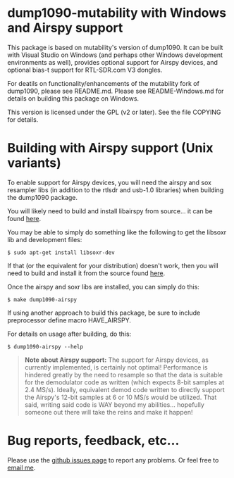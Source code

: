 # dump1090-mutability with Windows and Airspy support

This package is based on mutability's version of dump1090. It can be built with Visual Studio on Windows (and perhaps other Windows development environments as well), provides optional support for Airspy devices, and optional bias-t support for RTL-SDR.com V3 dongles.

For deatils on functionality/enhancements of the mutability fork of dump1090, please see README.md. Please see README-Windows.md for details on building this package on Windows.

This version is licensed under the GPL (v2 or later).
See the file COPYING for details.

# Building with Airspy support (Unix variants)

To enable support for Airspy devices, you will need the airspy and sox resampler libs (in addition to the rtlsdr and usb-1.0 libraries) when building the dump1090 package.

You will likely need to build and install libairspy from source... it can be found [here](https://github.com/airspy/host).

You may be able to simply do something like the following to get the libsoxr lib and development files:

````
$ sudo apt-get install libsoxr-dev
````

If that (or the equivalent for your distribution) doesn't work, then you will need to build and install it from the source found [here](https://sourceforge.net/projects/soxr/files/).

Once the airspy and soxr libs are installed, you can simply do this:

````
$ make dump1090-airspy
````

If using another approach to build this package, be sure to include preprocessor define macro HAVE_AIRSPY.

For details on usage after building, do this:

````
$ dump1090-airspy --help
````

 
>**Note about Airspy support:**
 The support for Airspy devices, as currently implemented, is certainly not optimal! Performance is hindered greatly by the need to resample so that the data is suitable for the demodulator code as written (which expects 8-bit samples at 2.4 MS/s). Ideally, equivalent demod code written to directly support the Airspy's 12-bit samples at 6 or 10 MS/s would be utilized. That said, writing said code is WAY beyond my abilities... hopefully someone out there will take the reins and make it happen!
 
# Bug reports, feedback, etc...

Please use the [github issues page](https://github.com/labomb/dump1090-win/issues) to report any problems.
Or feel free to [email me](mailto:labomb@rochester.rr.com).
 